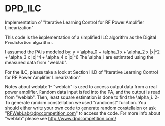 # DPD_ILC
Implementation of "Iterative Learning Control for RF Power Amplifier Linearization"

This code is the implementation of a simplified ILC algorithm as the Digital Predistortion algorithm.

I assumed the PA is modeled by:
y = \alpha_0 + \alpha_1 x + \alpha_2 x |x|^2 + \alpha_3 x |x|^4 + \alpha_4 x |x|^6
The \alpha_i are estimated using the measured data from "weblab".

For the ILC, please take a look at Section III.D of "Iterative Learning Control for RF Power Amplifier Linearization"

Notes about weblab: 
1- "weblab" is used to access output data from a real power amplifier. Random data input is fed into the PA, and the output is read from "weblab". 
Then, least square estimation is done to find the \alpha_i. 
2- To generate random constellation we used "randconst" function. You should either write your own code to generate random constellaion or ask "RFWebLab@dpdcompetition.com" to access the code.
For more info about "weblab" please see http://www.dpdcompetition.com/
